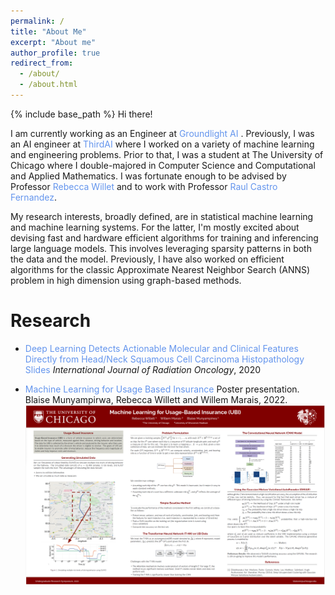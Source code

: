 ```yaml
---
permalink: /
title: "About Me"
excerpt: "About me"
author_profile: true
redirect_from: 
  - /about/
  - /about.html
---
```


{% include base_path %}
Hi there! 

I am currently working as an Engineer at <a href="https://www.groundlight.ai" style="text-decoration:none;color:CornflowerBlue">Groundlight AI </a>. Previously, I was an 
AI engineer at <a href="https://thirdai.com" style="text-decoration:none;color:CornflowerBlue">ThirdAI</a> where I worked on a variety of machine learning and engineering problems. Prior to that, I was a student at The University of Chicago where I double-majored in Computer Science and Computational and Applied Mathematics. I was fortunate enough to be advised by Professor <a href="https://willett.psd.uchicago.edu/" style="text-decoration:none;color:CornflowerBlue">Rebecca Willet</a> and to work with Professor <a href="https://raulcastrofernandez.com/" style="text-decoration:none;color:CornflowerBlue">Raul Castro Fernandez</a>.

My research interests, broadly defined, are in statistical machine learning and machine learning systems.
For the latter, I'm mostly excited about devising fast and hardware efficient algorithms for training and inferencing large language models. This involves leveraging sparsity patterns in both the data and the model. Previously, I have also worked on efficient algorithms for the classic Approximate Nearest Neighbor Search (ANNS) problem in high dimension using graph-based methods. 

Research
======

- <a href="https://www.redjournal.org/article/S0360-3016(19)34202-6/fulltext" style="text-decoration:none; color:CornflowerBlue">Deep Learning Detects Actionable Molecular and Clinical Features Directly from Head/Neck Squamous Cell Carcinoma Histopathology Slides</a>
*International Journal of Radiation Oncology*, 2020

- <span style="color:CornflowerBlue"> Machine Learning for Usage Based Insurance</span> 
  Poster presentation. Blaise Munyampirwa, Rebecca Willett and Willem Marais, 2022.
  ![Research Poster](ubi.png)


